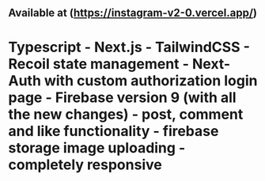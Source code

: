## Available at (https://instagram-v2-0.vercel.app/)

# Typescript - Next.js - TailwindCSS - Recoil state management - Next-Auth with custom authorization login page - Firebase version 9 (with all the new changes) - post, comment and like functionality - firebase storage image uploading - completely responsive
